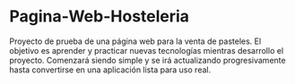 # Pagina-Web-Hosteleria
Proyecto de prueba de una página web para la venta de pasteles. El objetivo es aprender y practicar nuevas tecnologías mientras desarrollo el proyecto. Comenzará siendo simple y se irá actualizando progresivamente hasta convertirse en una aplicación lista para uso real.
